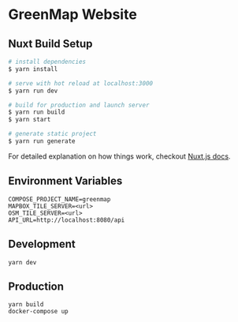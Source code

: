 # GreenMap Website

## Nuxt Build Setup

```bash
# install dependencies
$ yarn install

# serve with hot reload at localhost:3000
$ yarn run dev

# build for production and launch server
$ yarn run build
$ yarn start

# generate static project
$ yarn run generate
```

For detailed explanation on how things work, checkout [Nuxt.js docs](https://nuxtjs.org).

## Environment Variables

```
COMPOSE_PROJECT_NAME=greenmap
MAPBOX_TILE_SERVER=<url>
OSM_TILE_SERVER=<url>
API_URL=http://localhost:8080/api
```

## Development

```
yarn dev
```

## Production

```
yarn build
docker-compose up
```
